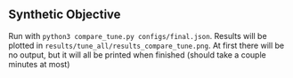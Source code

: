 ## Synthetic Objective

Run with `python3 compare_tune.py configs/final.json`. Results will be plotted in `results/tune_all/results_compare_tune.png`. At first there will be no output, but it will all be printed when finished (should take a couple minutes at most)
